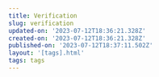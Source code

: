 ```yaml
---
title: Verification
slug: verification
updated-on: '2023-07-12T18:36:21.328Z'
created-on: '2023-07-12T18:36:21.328Z'
published-on: '2023-07-12T18:37:11.502Z'
layout: '[tags].html'
tags: tags
---
```



